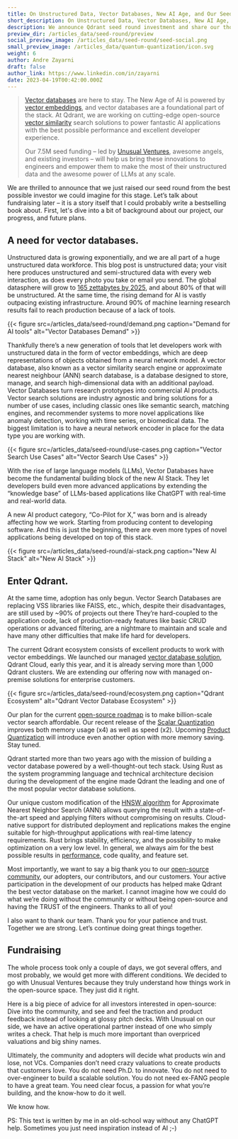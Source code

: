 ```yaml
---
title: On Unstructured Data, Vector Databases, New AI Age, and Our Seed Round.
short_description: On Unstructured Data, Vector Databases, New AI Age, and Our Seed Round.
description: We announce Qdrant seed round investment and share our thoughts on Vector Databases and New AI Age.
preview_dir: /articles_data/seed-round/preview
social_preview_image: /articles_data/seed-round/seed-social.png
small_preview_image: /articles_data/quantum-quantization/icon.svg
weight: 6
author: Andre Zayarni
draft: false
author_link: https://www.linkedin.com/in/zayarni
date: 2023-04-19T00:42:00.000Z
---
```



> [Vector databases](https://qdrant.tech/qdrant-vector-database/) are here to stay. The New Age of AI is powered by [vector embeddings](https://qdrant.tech/articles/what-are-embeddings/), and vector databases are a foundational part of the stack. At Qdrant, we are working on cutting-edge open-source [vector similarity](https://qdrant.tech/articles/vector-similarity-beyond-search/) search solutions to power fantastic AI applications with the best possible performance and excellent developer experience. 
> 
> Our 7.5M seed funding – led by [Unusual Ventures](https://www.unusual.vc/), awesome angels, and existing investors – will help us bring these innovations to engineers and empower them to make the most of their unstructured data and the awesome power of LLMs at any scale.

We are thrilled to announce that we just raised our seed round from the best possible investor we could imagine for this stage. Let’s talk about fundraising later – it is a story itself that I could probably write a bestselling book about. First, let's dive into a bit of background about our project, our progress, and future plans. 

## A need for vector databases.

Unstructured data is growing exponentially, and we are all part of a huge unstructured data workforce. This blog post is unstructured data; your visit here produces unstructured and semi-structured data with every web interaction, as does every photo you take or email you send. The global datasphere will grow to [165 zettabytes by 2025](https://github.com/qdrant/qdrant/pull/1639), and about 80% of that will be unstructured. At the same time, the rising demand for AI is vastly outpacing existing infrastructure. Around 90% of machine learning research results fail to reach production because of a lack of tools. 


{{< figure src=/articles_data/seed-round/demand.png caption="Demand for AI tools" alt="Vector Databases Demand" >}}

Thankfully there’s a new generation of tools that let developers work with unstructured data in the form of vector embeddings, which are deep representations of objects obtained from a neural network model. A vector database, also known as a vector similarity search engine or approximate nearest neighbour (ANN) search database, is a database designed to store, manage, and search high-dimensional data with an additional payload. Vector Databases turn research prototypes into commercial AI products. Vector search solutions are industry agnostic and bring solutions for a number of use cases, including classic ones like semantic search, matching engines, and recommender systems to more novel applications like anomaly detection, working with time series, or biomedical data. The biggest limitation is to have a neural network encoder in place for the data type you are working with. 


{{< figure src=/articles_data/seed-round/use-cases.png caption="Vector Search Use Cases" alt="Vector Search Use Cases" >}}

With the rise of large language models (LLMs), Vector Databases have become the fundamental building block of the new AI Stack. They let developers build even more advanced applications by extending the “knowledge base” of LLMs-based applications like ChatGPT with real-time and real-world data. 

A new AI product category, “Co-Pilot for X,” was born and is already affecting how we work. Starting from producing content to developing software. And this is just the beginning, there are even more types of novel applications being developed on top of this stack.

{{< figure src=/articles_data/seed-round/ai-stack.png caption="New AI Stack" alt="New AI Stack" >}}

## Enter Qdrant. ##

At the same time, adoption has only begun. Vector Search Databases are replacing VSS libraries like FAISS, etc., which, despite their disadvantages, are still used by ~90% of projects out there They’re hard-coupled to the application code, lack of production-ready features like basic CRUD operations or advanced filtering, are a nightmare to maintain and scale and have many other difficulties that make life hard for developers. 

The current Qdrant ecosystem consists of excellent products to work with vector embeddings. We launched our managed [vector database solution](https://qdrant.tech/qdrant-vector-database/), Qdrant Cloud, early this year, and it is already serving more than 1,000 Qdrant clusters. We are extending our offering now with managed on-premise solutions for enterprise customers. 

{{< figure src=/articles_data/seed-round/ecosystem.png caption="Qdrant Ecosystem" alt="Qdrant Vector Database Ecosystem" >}}


Our plan for the current [open-source roadmap](https://github.com/qdrant/qdrant/blob/master/docs/roadmap/README.md) is to make billion-scale vector search affordable. Our recent release of the [Scalar Quantization](/articles/scalar-quantization/) improves both memory usage (x4) as well as speed (x2). Upcoming [Product Quantization](https://www.irisa.fr/texmex/people/jegou/papers/jegou_searching_with_quantization.pdf) will introduce even another option with more memory saving. Stay tuned. 

Qdrant started more than two years ago with the mission of building a vector database powered by a well-thought-out tech stack. Using Rust as the system programming language and technical architecture decision during the development of the engine made Qdrant the leading and one of the most popular vector database solutions. 

Our unique custom modification of the [HNSW algorithm](/articles/filtrable-hnsw/) for Approximate Nearest Neighbor Search (ANN) allows querying the result with a state-of-the-art speed and applying filters without compromising on results. Cloud-native support for distributed deployment and replications makes the engine suitable for high-throughput applications with real-time latency requirements. Rust brings stability, efficiency, and the possibility to make optimization on a very low level. In general, we always aim for the best possible results in [performance](/benchmarks/), code quality, and feature set.

Most importantly, we want to say a big thank you to our [open-source community](https://qdrant.to/discord), our adopters, our contributors, and our customers. Your active participation in the development of our products has helped make Qdrant the best vector database on the market. I cannot imagine how we could do what we’re doing without the community or without being open-source and having the TRUST of the engineers. Thanks to all of you!

I also want to thank our team. Thank you for your patience and trust. Together we are strong. Let’s continue doing great things together.

## Fundraising ##
The whole process took only a couple of days, we got several offers, and most probably, we would get more with different conditions. We decided to go with Unusual Ventures because they truly understand how things work in the open-source space. They just did it right. 

Here is a big piece of advice for all investors interested in open-source: Dive into the community, and see and feel the traction and product feedback instead of looking at glossy pitch decks. With Unusual on our side, we have an active operational partner instead of one who simply writes a check. That help is much more important than overpriced valuations and big shiny names.

Ultimately, the community and adopters will decide what products win and lose, not VCs. Companies don’t need crazy valuations to create products that customers love. You do not need Ph.D. to innovate. You do not need to over-engineer to build a scalable solution. You do not need ex-FANG people to have a great team. You need clear focus, a passion for what you’re building, and the know-how to do it well. 

We know how.  

PS: This text is written by me in an old-school way without any ChatGPT help. Sometimes you just need inspiration instead of AI ;-) 

